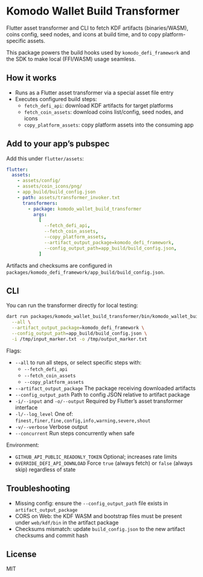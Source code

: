 # Komodo Wallet Build Transformer

Flutter asset transformer and CLI to fetch KDF artifacts (binaries/WASM), coins config, seed nodes, and icons at build time, and to copy platform-specific assets.

This package powers the build hooks used by `komodo_defi_framework` and the SDK to make local (FFI/WASM) usage seamless.

## How it works

- Runs as a Flutter asset transformer via a special asset file entry
- Executes configured build steps:
  - `fetch_defi_api`: download KDF artifacts for target platforms
  - `fetch_coin_assets`: download coins list/config, seed nodes, and icons
  - `copy_platform_assets`: copy platform assets into the consuming app

## Add to your app’s pubspec

Add this under `flutter/assets`:

```yaml
flutter:
  assets:
    - assets/config/
    - assets/coin_icons/png/
    - app_build/build_config.json
    - path: assets/transformer_invoker.txt
      transformers:
        - package: komodo_wallet_build_transformer
          args:
            [
              --fetch_defi_api,
              --fetch_coin_assets,
              --copy_platform_assets,
              --artifact_output_package=komodo_defi_framework,
              --config_output_path=app_build/build_config.json,
            ]
```

Artifacts and checksums are configured in `packages/komodo_defi_framework/app_build/build_config.json`.

## CLI

You can run the transformer directly for local testing:

```sh
dart run packages/komodo_wallet_build_transformer/bin/komodo_wallet_build_transformer.dart \
  --all \
  --artifact_output_package=komodo_defi_framework \
  --config_output_path=app_build/build_config.json \
  -i /tmp/input_marker.txt -o /tmp/output_marker.txt
```

Flags:

- `--all` to run all steps, or select specific steps with:
  - `--fetch_defi_api`
  - `--fetch_coin_assets`
  - `--copy_platform_assets`
- `--artifact_output_package` The package receiving downloaded artifacts
- `--config_output_path` Path to config JSON relative to artifact package
- `-i/--input` and `-o/--output` Required by Flutter’s asset transformer interface
- `-l/--log_level` One of: `finest,finer,fine,config,info,warning,severe,shout`
- `-v/--verbose` Verbose output
- `--concurrent` Run steps concurrently when safe

Environment:

- `GITHUB_API_PUBLIC_READONLY_TOKEN` Optional; increases rate limits
- `OVERRIDE_DEFI_API_DOWNLOAD` Force `true` (always fetch) or `false` (always skip) regardless of state

## Troubleshooting

- Missing config: ensure the `--config_output_path` file exists in `artifact_output_package`
- CORS on Web: the KDF WASM and bootstrap files must be present under `web/kdf/bin` in the artifact package
- Checksums mismatch: update `build_config.json` to the new artifact checksums and commit hash

## License

MIT

